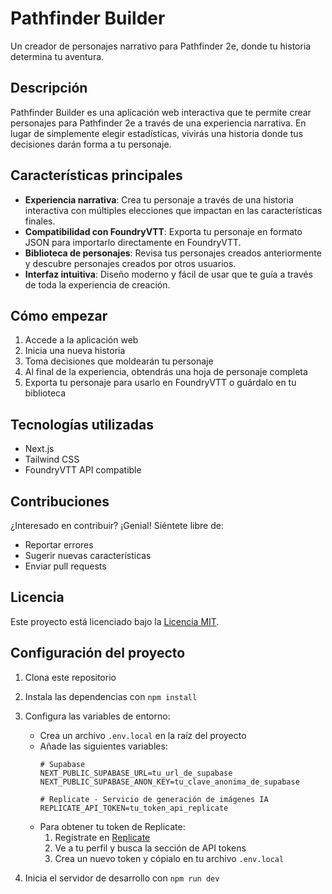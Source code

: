 # Pathfinder Builder

Un creador de personajes narrativo para Pathfinder 2e, donde tu historia determina tu aventura.

## Descripción

Pathfinder Builder es una aplicación web interactiva que te permite crear personajes para Pathfinder 2e a través de una experiencia narrativa. En lugar de simplemente elegir estadísticas, vivirás una historia donde tus decisiones darán forma a tu personaje.

## Características principales

- **Experiencia narrativa**: Crea tu personaje a través de una historia interactiva con múltiples elecciones que impactan en las características finales.
- **Compatibilidad con FoundryVTT**: Exporta tu personaje en formato JSON para importarlo directamente en FoundryVTT.
- **Biblioteca de personajes**: Revisa tus personajes creados anteriormente y descubre personajes creados por otros usuarios.
- **Interfaz intuitiva**: Diseño moderno y fácil de usar que te guía a través de toda la experiencia de creación.

## Cómo empezar

1. Accede a la aplicación web
2. Inicia una nueva historia
3. Toma decisiones que moldearán tu personaje
4. Al final de la experiencia, obtendrás una hoja de personaje completa
5. Exporta tu personaje para usarlo en FoundryVTT o guárdalo en tu biblioteca

## Tecnologías utilizadas

- Next.js
- Tailwind CSS
- FoundryVTT API compatible

## Contribuciones

¿Interesado en contribuir? ¡Genial! Siéntete libre de:
- Reportar errores
- Sugerir nuevas características
- Enviar pull requests

## Licencia

Este proyecto está licenciado bajo la [Licencia MIT](LICENSE).

## Configuración del proyecto

1. Clona este repositorio
2. Instala las dependencias con `npm install`
3. Configura las variables de entorno:
   - Crea un archivo `.env.local` en la raíz del proyecto
   - Añade las siguientes variables:
     ```
     # Supabase
     NEXT_PUBLIC_SUPABASE_URL=tu_url_de_supabase
     NEXT_PUBLIC_SUPABASE_ANON_KEY=tu_clave_anonima_de_supabase
     
     # Replicate - Servicio de generación de imágenes IA
     REPLICATE_API_TOKEN=tu_token_api_replicate
     ```
   - Para obtener tu token de Replicate:
     1. Regístrate en [Replicate](https://replicate.com/)
     2. Ve a tu perfil y busca la sección de API tokens
     3. Crea un nuevo token y cópialo en tu archivo `.env.local`

4. Inicia el servidor de desarrollo con `npm run dev`
